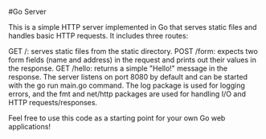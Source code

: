 #Go Server

This is a simple HTTP server implemented in Go that serves static files and handles basic HTTP requests. It includes three routes:

GET /: serves static files from the static directory.
POST /form: expects two form fields (name and address) in the request and prints out their values in the response.
GET /hello: returns a simple "Hello!" message in the response.
The server listens on port 8080 by default and can be started with the go run main.go command. The log package is used for logging errors, and the fmt and net/http packages are used for handling I/O and HTTP requests/responses.

Feel free to use this code as a starting point for your own Go web applications!
